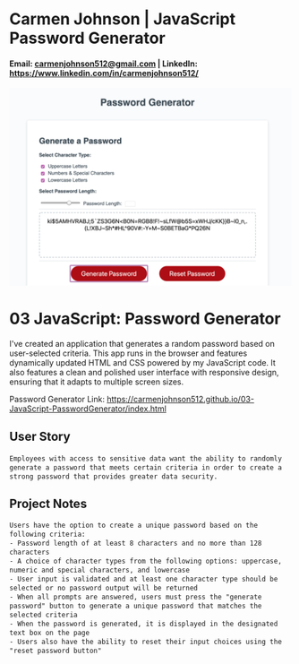 # Carmen Johnson | JavaScript Password Generator

#### Email: carmenjohnson512@gmail.com | LinkedIn: https://www.linkedin.com/in/carmenjohnson512/

![Password Generator App Screenshot](https://github.com/carmenjohnson512/03-JavaScript-PasswordGenerator/blob/master/Develop/appScreenshot.png?raw=true)

# 03 JavaScript: Password Generator

I've created an application that generates a random password based on user-selected criteria. This app runs in the browser and features dynamically updated HTML and CSS powered by my JavaScript code. It also features a clean and polished user interface with responsive design, ensuring that it adapts to multiple screen sizes.

Password Generator Link: https://carmenjohnson512.github.io/03-JavaScript-PasswordGenerator/index.html 

## User Story

```
Employees with access to sensitive data want the ability to randomly generate a password that meets certain criteria in order to create a strong password that provides greater data security.
```

## Project Notes

```
Users have the option to create a unique password based on the following criteria:
- Password length of at least 8 characters and no more than 128 characters
- A choice of character types from the following options: uppercase, numeric and special characters, and lowercase
- User input is validated and at least one character type should be selected or no password output will be returned
- When all prompts are answered, users must press the "generate password" button to generate a unique password that matches the selected criteria
- When the password is generated, it is displayed in the designated text box on the page
- Users also have the ability to reset their input choices using the "reset password button"
```


